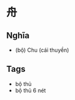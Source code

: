 # 舟

## Nghĩa
* (bộ) Chu (cái thuyền)

## Tags
* bộ thủ
* bộ thủ 6 nét

<script>window.HANZI_FIELD='舟';</script>
